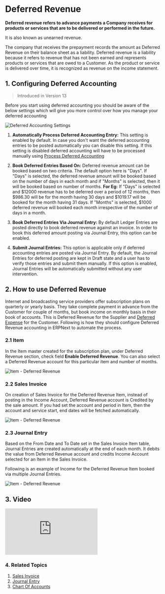 # Deferred Revenue

**Deferred revenue refers to advance payments a Company receives for products or services that are to be delivered or performed in the future.**

It is also known as unearned revenue.

The company that receives the prepayment records the amount as Deferred Revenue on their balance sheet as a liability. Deferred revenue is a liability because it refers to revenue that has not been earned and represents products or services that are owed to a Customer. As the product or service is delivered over time, it is recognized as revenue on the income statement.

## 1. Configuring Deferred Accounting

> Introduced in Version 13

Before you start using deferred accounting you should be aware of the below settings which will give you more control over how you manage your deferred accounting

<img class="screenshot" alt="Deferred Accounting Settings" src="{{docs_base_url}}/assets/img/accounts/deferred-accounting-settings.png">

1. **Automatically Process Deferred Accounting Entry:** This setting is enabled by default. In case you don't want the deferred accounting entries to be posted automatically you can disable this setting. If this setting is disabled deferred accounting will have to be processed manually using [Process Deferred Accounting](/docs/v13/user/manual/en/accounts/process-deferred-accounting)

1. **Book Deferred Entries Based On:** Deferred revenue amount can be booked based on two criteria. The default option here is "Days". If "Days" is selected, the deferred revenue amount will be booked based on the number of days in each month and if "Months" is selected, then it will be booked based on number of months. **For Eg:** If "Days" is selected and $12000 revenue has to be deferred over a period of 12 months, then $986.30 will be for the month having 30 days and $1019.17 will be booked for the month having 31 days. If "Months" is selected, $1000 deferred revenue will booked each month irrespective of the number of days in a month.

1. **Book Deferred Entries Via Journal Entry:** By default Ledger Entries are posted directly to book deferred revenue against an invoice. In order to book this deferred amount posting via Journal Entry, this option can be enabled.

1. **Submit Journal Entries:** This option is applicable only if deferred accounting entries are posted via Journal Entry. By default, the Journal Entries for deferred posting are kept in Draft state and a user has to verify those entries and submit them manually. If this option is enabled, Journal Entries will be automatically submitted without any user intervention.

## 2. How to use Deferred Revenue

Internet and broadcasting service providers offer subscription plans on quarterly or yearly basis. They take complete payment in advance from the Customer for couple of months, but book income on monthly basis in their book of accounts. This is Deferred Revenue for the Supplier and [Deferred Expense](/docs/v13/user/manual/en/accounts/deferred-expense) for the Customer. Following is how they should configure Deferred Revenue accounting in ERPNext to automate the process.

### 2.1 Item

In the Item master created for the subscription plan, under Deferred Revenue section, check field **Enable Deferred Revenue**. You can also select a Deferred Revenue account for this particular item and number of months.

<img class="screenshot" alt="Item - Deferred Revenue" src="{{docs_base_url}}/assets/img/accounts/deferred-item.png">

### 2.2 Sales Invoice

On creation of Sales Invoice for the Deferred Revenue Item, instead of posting in the Income Account, Deferred Revenue account is Credited by the sale amount. If you had set the account and period in Item, then the account and service start, end dates will be fetched automatically.

<img class="screenshot" alt="Item - Deferred Revenue" src="{{docs_base_url}}/assets/img/accounts/deferred-invoice.gif">

### 2.3 Journal Entry

Based on the From Date and To Date set in the Sales Invoice Item table, Journal Entries are created automatically at the end of each month. It debits the value from Deferred Revenue account and credits Income Account selected for an Item in the Sales Invoice.

Following is an example of Income for the Deferred Revenue Item booked via multiple Journal Entries.

<img class="screenshot" alt="Item - Deferred Revenue" src="{{docs_base_url}}/assets/img/accounts/deferred-jv.png">

## 3.  Video

<div class="embed-container">
  <iframe src="https://www.youtube.com/embed/j6mx-EHU4aY" frameborder="0" allow="autoplay; encrypted-media" allowfullscreen>
  </iframe>
</div>

### 4. Related Topics
1. [Sales Invoice](/docs/v13/user/manual/en/accounts/sales-invoice)
1. [Journal Entry](/docs/v13/user/manual/en/accounts/journal-entry)
1. [Chart Of Accounts](/docs/v13/user/manual/en/accounts/chart-of-accounts)
